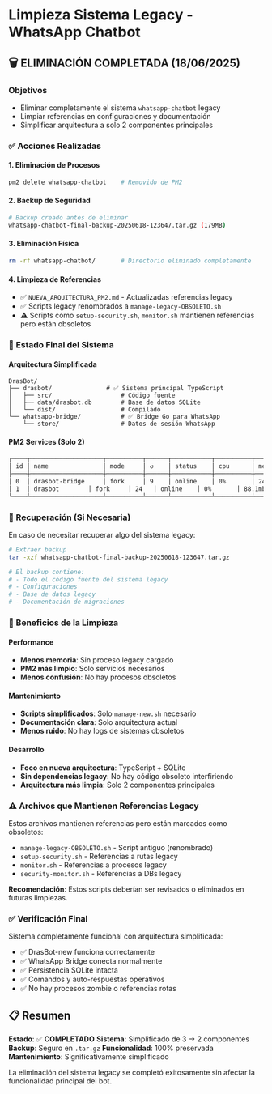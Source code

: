 # Limpieza Sistema Legacy - WhatsApp Chatbot

## 🗑️ ELIMINACIÓN COMPLETADA (18/06/2025)

### Objetivos
- Eliminar completamente el sistema `whatsapp-chatbot` legacy
- Limpiar referencias en configuraciones y documentación
- Simplificar arquitectura a solo 2 componentes principales

### ✅ Acciones Realizadas

#### 1. Eliminación de Procesos
```bash
pm2 delete whatsapp-chatbot    # Removido de PM2
```

#### 2. Backup de Seguridad
```bash
# Backup creado antes de eliminar
whatsapp-chatbot-final-backup-20250618-123647.tar.gz (179MB)
```

#### 3. Eliminación Física
```bash
rm -rf whatsapp-chatbot/       # Directorio eliminado completamente
```

#### 4. Limpieza de Referencias
- ✅ `NUEVA_ARQUITECTURA_PM2.md` - Actualizadas referencias legacy
- ✅ Scripts legacy renombrados a `manage-legacy-OBSOLETO.sh`
- ⚠️ Scripts como `setup-security.sh`, `monitor.sh` mantienen referencias pero están obsoletos

### 🎯 Estado Final del Sistema

#### Arquitectura Simplificada
```
DrasBot/
├── drasbot/               # ✅ Sistema principal TypeScript
│   ├── src/                   # Código fuente
│   ├── data/drasbot.db        # Base de datos SQLite
│   └── dist/                  # Compilado
└── whatsapp-bridge/           # ✅ Bridge Go para WhatsApp
    └── store/                 # Datos de sesión WhatsApp
```

#### PM2 Services (Solo 2)
```bash
┌────┬────────────────────┬──────────┬──────┬───────────┬──────────┬──────────┐
│ id │ name               │ mode     │ ↺    │ status    │ cpu      │ memory   │
├────┼────────────────────┼──────────┼──────┼───────────┼──────────┼──────────┤
│ 0  │ drasbot-bridge     │ fork     │ 9    │ online    │ 0%       │ 24.7mb   │
│ 1  │ drasbot        │ fork     │ 24   │ online    │ 0%       │ 88.1mb   │
└────┴────────────────────┴──────────┴──────┴───────────┴──────────┴──────────┘
```

### 💾 Recuperación (Si Necesaria)

En caso de necesitar recuperar algo del sistema legacy:

```bash
# Extraer backup
tar -xzf whatsapp-chatbot-final-backup-20250618-123647.tar.gz

# El backup contiene:
# - Todo el código fuente del sistema legacy
# - Configuraciones
# - Base de datos legacy
# - Documentación de migraciones
```

### 🚀 Beneficios de la Limpieza

#### Performance
- **Menos memoria**: Sin proceso legacy cargado
- **PM2 más limpio**: Solo servicios necesarios
- **Menos confusión**: No hay procesos obsoletos

#### Mantenimiento  
- **Scripts simplificados**: Solo `manage-new.sh` necesario
- **Documentación clara**: Solo arquitectura actual
- **Menos ruido**: No hay logs de sistemas obsoletos

#### Desarrollo
- **Foco en nueva arquitectura**: TypeScript + SQLite
- **Sin dependencias legacy**: No hay código obsoleto interfiriendo
- **Arquitectura más limpia**: Solo 2 componentes principales

### ⚠️ Archivos que Mantienen Referencias Legacy

Estos archivos mantienen referencias pero están marcados como obsoletos:

- `manage-legacy-OBSOLETO.sh` - Script antiguo (renombrado)
- `setup-security.sh` - Referencias a rutas legacy
- `monitor.sh` - Referencias a procesos legacy  
- `security-monitor.sh` - Referencias a DBs legacy

**Recomendación**: Estos scripts deberían ser revisados o eliminados en futuras limpiezas.

### ✅ Verificación Final

Sistema completamente funcional con arquitectura simplificada:
- ✅ DrasBot-new funciona correctamente
- ✅ WhatsApp Bridge conecta normalmente  
- ✅ Persistencia SQLite intacta
- ✅ Comandos y auto-respuestas operativos
- ✅ No hay procesos zombie o referencias rotas

## 📋 Resumen

**Estado**: ✅ **COMPLETADO**
**Sistema**: Simplificado de 3 → 2 componentes
**Backup**: Seguro en `.tar.gz`
**Funcionalidad**: 100% preservada
**Mantenimiento**: Significativamente simplificado

La eliminación del sistema legacy se completó exitosamente sin afectar la funcionalidad principal del bot.

